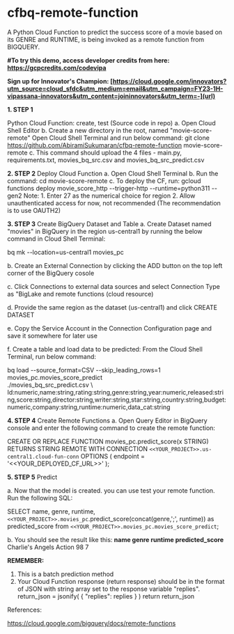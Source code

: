 # cfbq-remote-function
A Python Cloud Function to predict the success score of a movie based on its GENRE and RUNTIME, is being invoked as a remote function from BIGQUERY. 

**#To try this demo, access developer credits from here:
https://gcpcredits.com/codevipa**

**Sign up for Innovator's Champion: [https://cloud.google.com/innovators?utm_source=cloud_sfdc&utm_medium=email&utm_campaign=FY23-1H-vipassana-innovators&utm_content=joininnovators&utm_term=-](url)**

**1. STEP 1**

   Python Cloud Function: create, test (Source code in repo)
   a. Open Cloud Shell Editor
   b. Create a new directory in the root, named "movie-score-remote"
   Open Cloud Shell Terminal and run below command:
   git clone https://github.com/AbiramiSukumaran/cfbq-remote-function movie-score-remote
   c. This command should upload the 4 files - main.py, requirements.txt, movies_bq_src.csv and movies_bq_src_predict.csv

**2. STEP 2**
   Deploy Cloud Function
   a. Open Cloud Shell Terminal
   b. Run the command:
   cd movie-score-remote
   c. To deploy the CF, run:
   gcloud functions deploy movie_score_http  --trigger-http --runtime=python311 --gen2
   Note:
    1. Enter 27 as the numerical choice for region
    2. Allow unauthenticated access for now, not recommended (The recommendation is to use OAUTH2)

**3. STEP 3**
   Create BigQuery Dataset and Table
  a. Create Dataset named "movies" in BigQuery in the region us-central1 by running the below command in Cloud Shell Terminal:

bq mk --location=us-central1 movies_pc

  b. Create an External Connection by clicking the ADD button on the top left corner of the BigQuery cosole
  
  c. Click Connections to external data sources and select Connection Type as "BigLake and remote functions (cloud resource)
  
  d. Provide the same region as the dataset (us-central1) and click CREATE DATASET
  
  e. Copy the Service Account in the Connection Configuration page and save it somewhere for later use
  
  f. Create a table and load data to be predicted: From the Cloud Shell Terminal, run below command:


bq load --source_format=CSV --skip_leading_rows=1 movies_pc.movies_score_predict \
./movies_bq_src_predict.csv \ Id:numeric,name:string,rating:string,genre:string,year:numeric,released:string,score:string,director:string,writer:string,star:string,country:string,budget:numeric,company:string,runtime:numeric,data_cat:string

**4. STEP 4**
   Create Remote Functions
   a. Open Query Editor in BigQuery console and enter the following command to create the remote function:

CREATE OR REPLACE FUNCTION movies_pc.predict_score(x STRING) RETURNS STRING
REMOTE WITH CONNECTION `<<YOUR_PROJECT>>.us-central1.cloud-fun-conn`
OPTIONS (
  endpoint = '<<YOUR_DEPLOYED_CF_URL>>'
);

**5. STEP 5**
   Predict
   
  a. Now that the model is created. you can use test your remote function. Run the following SQL:
  
  SELECT name, genre, runtime, 
`<<YOUR_PROJECT>>.movies_pc`.predict_score(concat(genre,';', runtime)) as predicted_score
from `<<YOUR_PROJECT>>.movies_pc.movies_score_predict`;

  b. You should see the result like this:
**name               genre   runtime   predicted_score**
Charlie's Angels     Action   98       7

**REMEMBER:**

1. This is a batch prediction method
2. Your Cloud Function response (return response) should be in the format of JSON with string array set to the response variable "replies".
   return_json = jsonify( { "replies":  replies } )
   return return_json

References:

https://cloud.google.com/bigquery/docs/remote-functions




